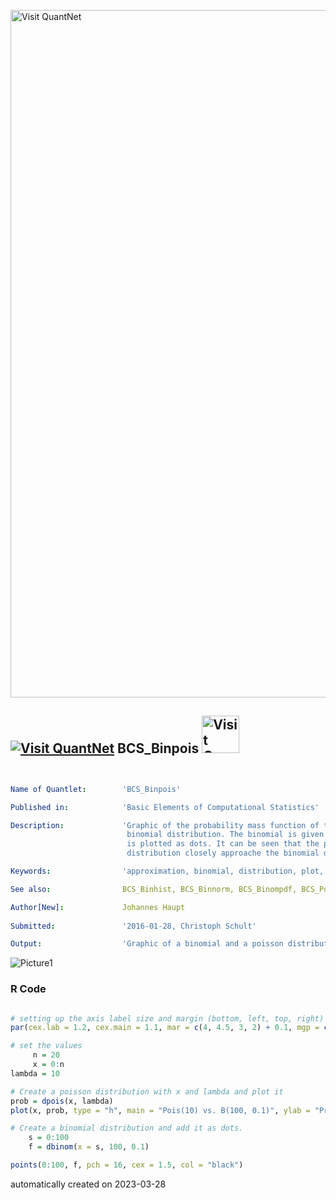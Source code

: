[<img src="https://github.com/QuantLet/Styleguide-and-FAQ/blob/master/pictures/banner.png" width="1100" alt="Visit QuantNet">](http://quantlet.de/)

## [<img src="https://github.com/QuantLet/Styleguide-and-FAQ/blob/master/pictures/qloqo.png" alt="Visit QuantNet">](http://quantlet.de/) **BCS_Binpois** [<img src="https://github.com/QuantLet/Styleguide-and-FAQ/blob/master/pictures/QN2.png" width="60" alt="Visit QuantNet 2.0">](http://quantlet.de/)

```yaml


Name of Quantlet:        'BCS_Binpois'

Published in:            'Basic Elements of Computational Statistics'

Description:             'Graphic of the probability mass function of the poission distribution vs.
                          binomial distribution. The binomial is given by bars, while the binomial distr.
                          is plotted as dots. It can be seen that the poisson as well as the binomial
                          distribution closely approache the binomial distribution for the specified values.'

Keywords:                'approximation, binomial, distribution, plot, poisson, visualization'

See also:                BCS_Binhist, BCS_Binnorm, BCS_Binompdf, BCS_Poispdf

Author[New]:             Johannes Haupt
  
Submitted:               '2016-01-28, Christoph Schult'

Output:                  'Graphic of a binomial and a poisson distribution that approach the normal distribution'

```

![Picture1](BCS_Binpois.png)

### R Code
```r

# setting up the axis label size and margin (bottom, left, top, right)
par(cex.lab = 1.2, cex.main = 1.1, mar = c(4, 4.5, 3, 2) + 0.1, mgp = c(2.9, 1, 0))

# set the values
     n = 20
     x = 0:n
lambda = 10

# Create a poisson distribution with x and lambda and plot it
prob = dpois(x, lambda)
plot(x, prob, type = "h", main = "Pois(10) vs. B(100, 0.1)", ylab = "Probability", ylim = c(0, 0.15))

# Create a binomial distribution and add it as dots.
    s = 0:100
    f = dbinom(x = s, 100, 0.1)

points(0:100, f, pch = 16, cex = 1.5, col = "black")

```

automatically created on 2023-03-28